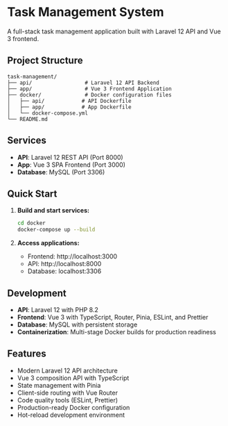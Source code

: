 # Task Management System

A full-stack task management application built with Laravel 12 API and Vue 3 frontend.

## Project Structure

```
task-management/
├── api/                 # Laravel 12 API Backend
├── app/                 # Vue 3 Frontend Application
├── docker/              # Docker configuration files
│   ├── api/            # API Dockerfile
│   ├── app/            # App Dockerfile
│   └── docker-compose.yml
└── README.md
```

## Services

- **API**: Laravel 12 REST API (Port 8000)
- **App**: Vue 3 SPA Frontend (Port 3000)
- **Database**: MySQL (Port 3306)

## Quick Start

1. **Build and start services:**
   ```bash
   cd docker
   docker-compose up --build
   ```

2. **Access applications:**
   - Frontend: http://localhost:3000
   - API: http://localhost:8000
   - Database: localhost:3306

## Development

- **API**: Laravel 12 with PHP 8.2
- **Frontend**: Vue 3 with TypeScript, Router, Pinia, ESLint, and Prettier
- **Database**: MySQL with persistent storage
- **Containerization**: Multi-stage Docker builds for production readiness

## Features

- Modern Laravel 12 API architecture
- Vue 3 composition API with TypeScript
- State management with Pinia
- Client-side routing with Vue Router
- Code quality tools (ESLint, Prettier)
- Production-ready Docker configuration
- Hot-reload development environment
